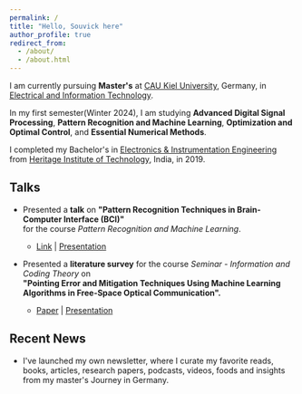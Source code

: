 ```yaml
---
permalink: /
title: "Hello, Souvick here"
author_profile: true
redirect_from: 
  - /about/
  - /about.html
---
```


I am currently pursuing **Master's** at [CAU Kiel University](https://www.tf.uni-kiel.de/etit/instetit/en?set_language=en), Germany, in [Electrical and Information Technology](https://www.tf.uni-kiel.de/etit/instetit/en?set_language=en). 

In my first semester(Winter 2024), I am studying **Advanced Digital Signal Processing**, **Pattern Recognition and Machine Learning**, **Optimization and Optimal Control**, and **Essential Numerical Methods**.

I completed my Bachelor's in [Electronics & Instrumentation Engineering](https://heritageit.edu/AEIE.aspx) from [Heritage Institute of Technology](https://heritageit.edu/), India, in 2019.



Talks
--
- Presented a **talk** on **"Pattern Recognition Techniques in Brain-Computer Interface (BCI)"**  
  for the course *Pattern Recognition and Machine Learning*.  
  -  [Link](https://dss-kiel.de/index.php/teaching/lectures/lecture-pattern-recognition) | [Presentation](/files/PRML_Talk_SouvickC.pdf)


- Presented a **literature survey** for the course *Seminar - Information and Coding Theory* on  
  **"Pointing Error and Mitigation Techniques Using Machine Learning Algorithms in Free-Space Optical Communication".**  
  -  [Paper](/files/Seminar_ICT_paper_Souvick_C.pdf) |  [Presentation](/files/Seminar_ICT_PPT_Souvick_C.pdf)


Recent News
----

- I've launched my own newsletter, where I curate my favorite reads, books, articles, research papers, podcasts, videos, foods and insights from my master's Journey in Germany.

 